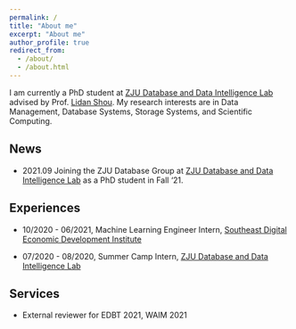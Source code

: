 ```yaml
---
permalink: /
title: "About me"
excerpt: "About me"
author_profile: true
redirect_from: 
  - /about/
  - /about.html
---
```

I am currently a PhD student at [ZJU Database and Data Intelligence Lab](https://dilab-zju.github.io/) advised by Prof. [Lidan Shou](https://person.zju.edu.cn/en/should). My research interests are in Data Management, Database Systems, Storage Systems, and Scientific Computing.


## News
- 2021.09 Joining the ZJU Database Group at [ZJU Database and Data Intelligence Lab](https://dilab-zju.github.io/) as a PhD student in Fall ‘21.


## Experiences
- 10/2020 - 06/2021, Machine Learning Engineer Intern, [Southeast Digital Economic Development Institute](http://www.sdedi.org.cn/)

- 07/2020 - 08/2020, Summer Camp Intern, [ZJU Database and Data Intelligence Lab](https://dilab-zju.github.io/)


## Services
- External reviewer for EDBT 2021, WAIM 2021